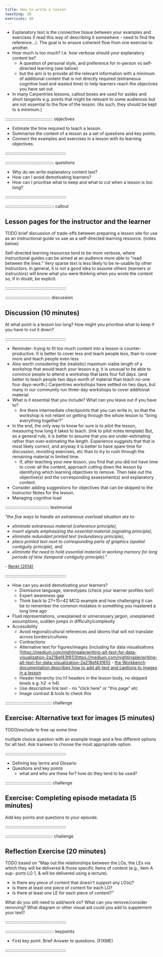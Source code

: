 ```yaml
---
title: How to write a lesson
teaching: 30
exercises: 40
---
```


- Explanatory text is the connective tissue between your examples and exercises
  (I read this way of describing it somewhere - need to find the reference...).
  The goal is to ensure coherent flow from one exercise to another.
- How much is too much? I.e. how verbose should your explanatory content be?
  - A question of personal style, and preference for in-person vs self-directed learning (see below)
  - but the aim is to provide all the relevant information
    with a minimum of additional content that is not directly required
    (extraneous cognitive load and wasted time)
    to help learners reach the objectives you have set out.
- In many Carpentries lessons, callout boxes are used for asides and short tangents
  e.g. points that might be relevant to some audiences but are not essential to the flow of the lesson.
  (As such, they should be kept to a minimum.)

::::::::::::::::::::::::::::::::::::::: objectives

- Estimate the time required to teach a lesson.
- Summarise the content of a lesson as a set of questions and key points.
- Connect the examples and exercises in a lesson with its learning objectives.

::::::::::::::::::::::::::::::::::::::::::::::::::

:::::::::::::::::::::::::::::::::::::::: questions

- Why do we write explanatory content last?
- How can I avoid demotivating learners?
- How can I prioritise what to keep and what to cut when a lesson is too long?

::::::::::::::::::::::::::::::::::::::::::::::::::

::::::::::::::::::::::::::::::::::::::::  callout

## Lesson pages for the instructor and the learner

TODO brief discussion of trade-offs between preparing a lesson site for
use as an instructional guide vs use as a self-directed learning resource.
(notes below)

Self-directed learning resources tend to be more verbose,
where instructional guides can be aimed at an audience more able to "read between the lines."
Very sparse text is less likely to be re-usable by other Instructors.
In general, it is not a good idea to assume others (learners or instructors)
will know what you were thinking when you wrote the content
so, if in doubt, be explicit.


::::::::::::::::::::::::::::::::::::::::::::::::::

:::::::::::::::::::::::::::::::::::::  discussion

## Discussion (10 minutes)

At what point is a lesson too long?
How might you prioritise what to keep if you have to cut it down?


::::::::::::::::::::::::::::::::::::::::::::::::::

- Reminder: trying to fit too much content into a lesson is counter-productive.
  It is better to cover less and teach people less,
  than to cover more and teach people even less
- Also worth considering the (realistic) maximum viable length of a workshop
  that would teach your lesson
  e.g. it is unusual to be able to convince people to attend a workshop that lasts four full days.
  (and better to teach people two days-worth of material than teach no-one four days-worth.)
  Carpentries workshops have settled on two days,
  but many in our community run three-day workshops to cover additional material.
- What is it essential that you include?
  What can you leave out if you have to?
  - Are there intermediate checkpoints that you can write in,
    so that the workshop is not reliant on getting through the whole lesson to
    "bring everything together?"
- In the end, the only way to know for sure is to pilot the lesson,
  measuring how long it takes to teach. (link to pilot notes template)
  But, as a general rule,
  it is better to assume that you are under-estimating
  rather than over-estimating the length.
  Experience suggests that that is most likely correct,
  and anyway it is better to have spare time for discussion,
  revisiting exercises, etc
  than to try to rush through the remaining material in limited time.
  - If, after teaching your new lesson, you find that you did not have time to cover all the content,
    approach cutting down the lesson by identifying which learning objectives to remove.
    Then take out the objective(s) and the corresponding assessment(s) and explanatory content.
- Consider adding suggestions for objectives that can be skipped to the Instructor Notes for the lesson.
- Managing cognitive load

::::::::::::::::::::::::::::::::::::  testimonial

*"the five ways to handle an extraneous overload situation are to:*

- *eliminate extraneous material (coherence principle),*
- *insert signals emphasizing the essential material (signaling principle),*
- *eliminate redundant printed text (redundancy principle),*
- *place printed text next to corresponding parts of graphics (spatial contiguity principle), and*
- *eliminate the need to hold essential material in working memory for long periods of time (temporal contiguity principle)."*

\- [Renkl (2014)](https://www.cambridge.org/core/books/cambridge-handbook-of-multimedia-learning/worked-examples-principle-in-multimedia-learning/8753055D1FB47CF1E2BB897FD44FBEF8)


::::::::::::::::::::::::::::::::::::::::::::::::::

- How can you avoid demotivating your learners?
  - Dismissive language, stereotypes (check your learner profiles too!)
  - Expert awareness gap
  - Think back to 27+15=42 MCQ example and
    how challenging it can be to remember the common mistakes in something you mastered a long time ago
- Fluid representations, unexplained or unnecessary jargon, unexplained assumptions, sudden jumps in difficulty/complexity
- Accessibility
  - Avoid regional/cultural references and idioms that will not translate across borders/cultures
  - Contractions
  - Alternative text for figures/images (including for data visualisations [https://medium.com/nightingale/writing-alt-text-for-data-visualization-2a218ef43f81](https://medium.com/nightingale/writing-alt-text-for-data-visualization-2a218ef43f81)) - [the Workbench documentation describes how to add alt-text and captions to images in a lesson](https://carpentries.github.io/sandpaper-docs/episodes.html#figures)
  - Header hierarchy (no h1 headers in the lesson body, no skipped levels e.g. h2 -> h4)
  - Use descriptive link text - no "click here" or "this page" etc
  - Image contrast \& tools to check this

::::::::::::::::::::::::::::::::::::::  challenge

## Exercise: Alternative text for images (5 minutes)

TODO/exclude to free up some time

multiple choice question with an example image and a few different options for alt text.
Ask trainees to choose the most appropriate option.

::::::::::::::::::::::::::::::::::::::::::::::::::

- Defining key terms and Glosario
- Questions and key points
  - what and who are these for? how do they tend to be used?

::::::::::::::::::::::::::::::::::::::  challenge

## Exercise: Completing episode metadata (5 minutes)

Add key points and questions to your episode.

::::::::::::::::::::::::::::::::::::::::::::::::::

:::::::::::::::::::::::::::::::::::::::  challenge

## Reflection Exercise (20 minutes)

TODO based on
"Map out the relationships between the LOs,
the LEs via which they will be delivered \& those specific items of content
(e.g., item A sup- ports LO 1, \& will be delivered using a lecture).

- Is there any piece of content that doesn't support any LO(s)?
- Is there at least one piece of content for each LO?
- Is there at least one LE for each piece of content?"

What do you still need to add/work on? What can you remove/consider removing?
What diagram or other visual aid could you add to supplement your text?


::::::::::::::::::::::::::::::::::::::::::::::::::



:::::::::::::::::::::::::::::::::::::::: keypoints

- First key point. Brief Answer to questions. (FIXME)

::::::::::::::::::::::::::::::::::::::::::::::::::


